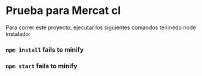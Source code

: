 # Prueba para Mercat cl

Para correr este proyecto, ejecutar los siguientes comandos teninedo node instalado:

### `npm install` fails to minify

### `npm start` fails to minify


